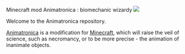 Minecraft mod Animatronica : biomechanic wizardy
![](https://github.com/B10war/Animatronica/blob/master/resources/assets/animatronica/textures/logo/logo_big.png)  

Welcome to the Animatronica repository.  

[Animatronica](http://www.minecraftforum.net/forums/mapping-and-modding/minecraft-mods/wip-mods/2271148-animatronica-biomechanic-wizardry) is a modification for [Minecraft](https://minecraft.net/), which will raise the veil of science, such as necromancy, or to be more precise - the animation of inanimate objects.
